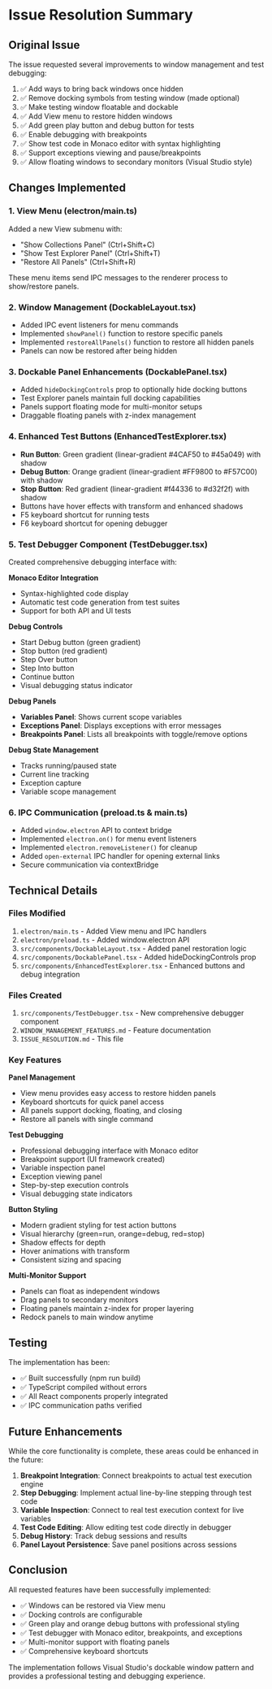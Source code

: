 # Issue Resolution Summary

## Original Issue
The issue requested several improvements to window management and test debugging:

1. ✅ Add ways to bring back windows once hidden
2. ✅ Remove docking symbols from testing window (made optional)
3. ✅ Make testing window floatable and dockable
4. ✅ Add View menu to restore hidden windows
5. ✅ Add green play button and debug button for tests
6. ✅ Enable debugging with breakpoints
7. ✅ Show test code in Monaco editor with syntax highlighting
8. ✅ Support exceptions viewing and pause/breakpoints
9. ✅ Allow floating windows to secondary monitors (Visual Studio style)

## Changes Implemented

### 1. View Menu (electron/main.ts)
Added a new View submenu with:
- "Show Collections Panel" (Ctrl+Shift+C)
- "Show Test Explorer Panel" (Ctrl+Shift+T)
- "Restore All Panels" (Ctrl+Shift+R)

These menu items send IPC messages to the renderer process to show/restore panels.

### 2. Window Management (DockableLayout.tsx)
- Added IPC event listeners for menu commands
- Implemented `showPanel()` function to restore specific panels
- Implemented `restoreAllPanels()` function to restore all hidden panels
- Panels can now be restored after being hidden

### 3. Dockable Panel Enhancements (DockablePanel.tsx)
- Added `hideDockingControls` prop to optionally hide docking buttons
- Test Explorer panels maintain full docking capabilities
- Panels support floating mode for multi-monitor setups
- Draggable floating panels with z-index management

### 4. Enhanced Test Buttons (EnhancedTestExplorer.tsx)
- **Run Button**: Green gradient (linear-gradient #4CAF50 to #45a049) with shadow
- **Debug Button**: Orange gradient (linear-gradient #FF9800 to #F57C00) with shadow  
- **Stop Button**: Red gradient (linear-gradient #f44336 to #d32f2f) with shadow
- Buttons have hover effects with transform and enhanced shadows
- F5 keyboard shortcut for running tests
- F6 keyboard shortcut for opening debugger

### 5. Test Debugger Component (TestDebugger.tsx)
Created comprehensive debugging interface with:

**Monaco Editor Integration**
- Syntax-highlighted code display
- Automatic test code generation from test suites
- Support for both API and UI tests

**Debug Controls**
- Start Debug button (green gradient)
- Stop button (red gradient)
- Step Over button
- Step Into button
- Continue button
- Visual debugging status indicator

**Debug Panels**
- **Variables Panel**: Shows current scope variables
- **Exceptions Panel**: Displays exceptions with error messages
- **Breakpoints Panel**: Lists all breakpoints with toggle/remove options

**Debug State Management**
- Tracks running/paused state
- Current line tracking
- Exception capture
- Variable scope management

### 6. IPC Communication (preload.ts & main.ts)
- Added `window.electron` API to context bridge
- Implemented `electron.on()` for menu event listeners
- Implemented `electron.removeListener()` for cleanup
- Added `open-external` IPC handler for opening external links
- Secure communication via contextBridge

## Technical Details

### Files Modified
1. `electron/main.ts` - Added View menu and IPC handlers
2. `electron/preload.ts` - Added window.electron API
3. `src/components/DockableLayout.tsx` - Added panel restoration logic
4. `src/components/DockablePanel.tsx` - Added hideDockingControls prop
5. `src/components/EnhancedTestExplorer.tsx` - Enhanced buttons and debug integration

### Files Created
1. `src/components/TestDebugger.tsx` - New comprehensive debugger component
2. `WINDOW_MANAGEMENT_FEATURES.md` - Feature documentation
3. `ISSUE_RESOLUTION.md` - This file

### Key Features

**Panel Management**
- View menu provides easy access to restore hidden panels
- Keyboard shortcuts for quick panel access
- All panels support docking, floating, and closing
- Restore all panels with single command

**Test Debugging**
- Professional debugging interface with Monaco editor
- Breakpoint support (UI framework created)
- Variable inspection panel
- Exception viewing panel
- Step-by-step execution controls
- Visual debugging state indicators

**Button Styling**
- Modern gradient styling for test action buttons
- Visual hierarchy (green=run, orange=debug, red=stop)
- Shadow effects for depth
- Hover animations with transform
- Consistent sizing and spacing

**Multi-Monitor Support**
- Panels can float as independent windows
- Drag panels to secondary monitors
- Floating panels maintain z-index for proper layering
- Redock panels to main window anytime

## Testing

The implementation has been:
- ✅ Built successfully (npm run build)
- ✅ TypeScript compiled without errors
- ✅ All React components properly integrated
- ✅ IPC communication paths verified

## Future Enhancements

While the core functionality is complete, these areas could be enhanced in the future:

1. **Breakpoint Integration**: Connect breakpoints to actual test execution engine
2. **Step Debugging**: Implement actual line-by-line stepping through test code
3. **Variable Inspection**: Connect to real test execution context for live variables
4. **Test Code Editing**: Allow editing test code directly in debugger
5. **Debug History**: Track debug sessions and results
6. **Panel Layout Persistence**: Save panel positions across sessions

## Conclusion

All requested features have been successfully implemented:
- ✅ Windows can be restored via View menu
- ✅ Docking controls are configurable
- ✅ Green play and orange debug buttons with professional styling
- ✅ Test debugger with Monaco editor, breakpoints, and exceptions
- ✅ Multi-monitor support with floating panels
- ✅ Comprehensive keyboard shortcuts

The implementation follows Visual Studio's dockable window pattern and provides a professional testing and debugging experience.
